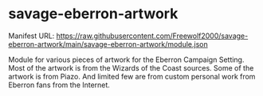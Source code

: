 # savage-eberron-artwork
Manifest URL: https://raw.githubusercontent.com/Freewolf2000/savage-eberron-artwork/main/savage-eberron-artwork/module.json

Module for various pieces of artwork for the Eberron Campaign Setting.
Most of the artwork is from the Wizards of the Coast sources.
Some of the artwork is from Piazo.
And limited few are from custom personal work from Eberron fans from the Internet.
